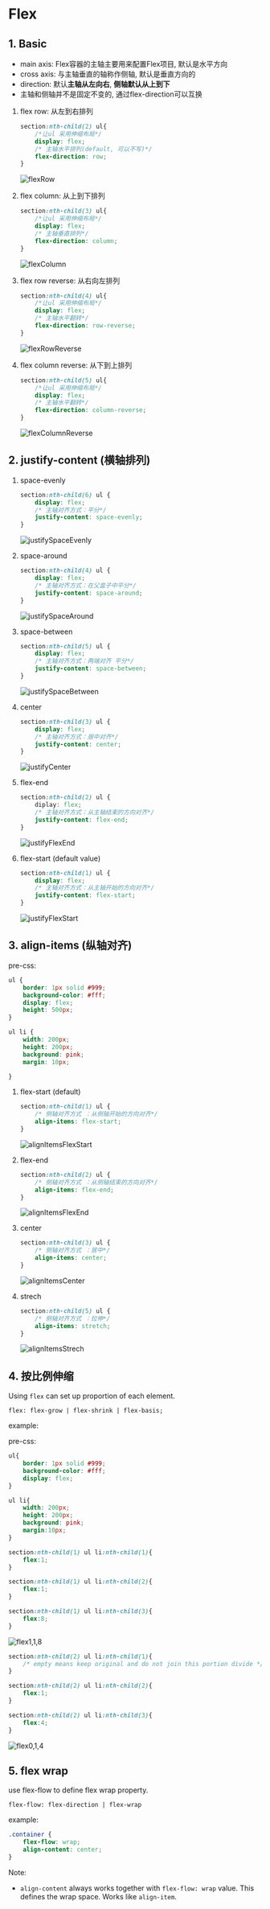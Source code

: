 # Flex

## 1. Basic

- main axis: Flex容器的主轴主要用来配置Flex项目, 默认是水平方向
- cross axis: 与主轴垂直的轴称作侧轴, 默认是垂直方向的
- direction: 默认**主轴从左向右**, **侧轴默认从上到下**
- 主轴和侧轴并不是固定不变的, 通过flex-direction可以互换

1. flex row: 从左到右排列

      ```css
      section:nth-child(2) ul{
          /*让ul 采用伸缩布局*/
          display: flex;
          /* 主轴水平排列(default, 可以不写)*/
          flex-direction: row;
      }
      ```

      ![flexRow](./images/flexRow.jpg)

2. flex column: 从上到下排列

      ```css
      section:nth-child(3) ul{
          /*让ul 采用伸缩布局*/
          display: flex;
          /* 主轴垂直排列*/
          flex-direction: column;
      }
      ```

      ![flexColumn](./images/flexColumn.jpg)

3. flex row reverse: 从右向左排列

      ```css
      section:nth-child(4) ul{
          /*让ul 采用伸缩布局*/
          display: flex;
          /* 主轴水平翻转*/
          flex-direction: row-reverse;
      }
      ```

      ![flexRowReverse](./images/flexRowReverse.jpg)

4. flex column reverse: 从下到上排列

      ```css
      section:nth-child(5) ul{
          /*让ul 采用伸缩布局*/
          display: flex;
          /* 主轴水平翻转*/
          flex-direction: column-reverse;
      }
      ```

      ![flexColumnReverse](./images/flexColumnReverse.jpg)

## 2. justify-content (横轴排列)

1. space-evenly

      ```css
      section:nth-child(6) ul {
          display: flex;
          /* 主轴对齐方式：平分*/
          justify-content: space-evenly;
      }
      ```

      ![justifySpaceEvenly](./images/justifySpaceEvenly.jpg)

2. space-around

      ```css
      section:nth-child(4) ul {
          display: flex;
          /* 主轴对齐方式：在父盒子中平分*/
          justify-content: space-around;
      }
      ```

      ![justifySpaceAround](./images/justifySpaceAround.jpg)

3. space-between

      ```css
      section:nth-child(5) ul {
          display: flex;
          /* 主轴对齐方式：两端对齐 平分*/
          justify-content: space-between;
      }
      ```

      ![justifySpaceBetween](./images/justifySpaceBetween.jpg)

4. center

      ```css
      section:nth-child(3) ul {
          display: flex;
          /* 主轴对齐方式：居中对齐*/
          justify-content: center;
      }
      ```

      ![justifyCenter](./images/justifyCenter.jpg)

5. flex-end

      ```css
      section:nth-child(2) ul {
          diplay: flex;
          /* 主轴对齐方式：从主轴结束的方向对齐*/
          justify-content: flex-end;
      }
      ```

      ![justifyFlexEnd](./images/justifyFlexEnd.jpg)

6. flex-start (default value)

      ```css
      section:nth-child(1) ul {
          display: flex;
          /* 主轴对齐方式：从主轴开始的方向对齐*/
          justify-content: flex-start;
      }
      ```

      ![justifyFlexStart](./images/justifyFlexStart.jpg)

## 3. align-items (纵轴对齐)

pre-css:

```css
ul {
    border: 1px solid #999;
    background-color: #fff;
    display: flex;
    height: 500px;
}

ul li {
    width: 200px;
    height: 200px;
    background: pink;
    margin: 10px;

}
```

1. flex-start (default)

      ```css
      section:nth-child(1) ul {
          /* 侧轴对齐方式 ：从侧轴开始的方向对齐*/
          align-items: flex-start;
      }
      ```

      ![alignItemsFlexStart](./images/alignItemsFlexStart.jpg)

2. flex-end

      ```css
      section:nth-child(2) ul {
          /* 侧轴对齐方式 ：从侧轴结束的方向对齐*/
          align-items: flex-end;
      }
      ```

      ![alignItemsFlexEnd](./images/alignItemsFlexEnd.jpg)

3. center

      ```css
      section:nth-child(3) ul {
          /* 侧轴对齐方式 ：居中*/
          align-items: center;
      }
      ```

      ![alignItemsCenter](./images/alignItemsCenter.jpg)

4. strech

      ```css
      section:nth-child(5) ul {
          /* 侧轴对齐方式 ：拉伸*/
          align-items: stretch;
      }
      ```

      ![alignItemsStrech](./images/alignItemsStrech.jpg)

## 4. 按比例伸缩

Using `flex` can set up proportion of each element.

`flex: flex-grow | flex-shrink | flex-basis;`

example:

pre-css:

```css
ul{
    border: 1px solid #999;
    background-color: #fff;
    display: flex;
}

ul li{
    width: 200px;
    height: 200px;
    background: pink;
    margin:10px;
}
```

```css
section:nth-child(1) ul li:nth-child(1){
    flex:1;
}

section:nth-child(1) ul li:nth-child(2){
    flex:1;
}

section:nth-child(1) ul li:nth-child(3){
    flex:8;
}
```

![flex1,1,8](./images/flex118.jpg)

```css
section:nth-child(2) ul li:nth-child(1){
    /* empty means keep original and do not join this portion divide */
}

section:nth-child(2) ul li:nth-child(2){
    flex:1;
}

section:nth-child(2) ul li:nth-child(3){
    flex:4;
}
```

![flex0,1,4](./images/flex014.jpg)

## 5. flex wrap

use flex-flow to define flex wrap property.

`flex-flow: flex-direction | flex-wrap`

example:

```css
.container {
    flex-flow: wrap;
    align-content: center;
}
```

Note:

- `align-content` always works together with `flex-flow: wrap` value. This defines the wrap space. Works like `align-item`.
